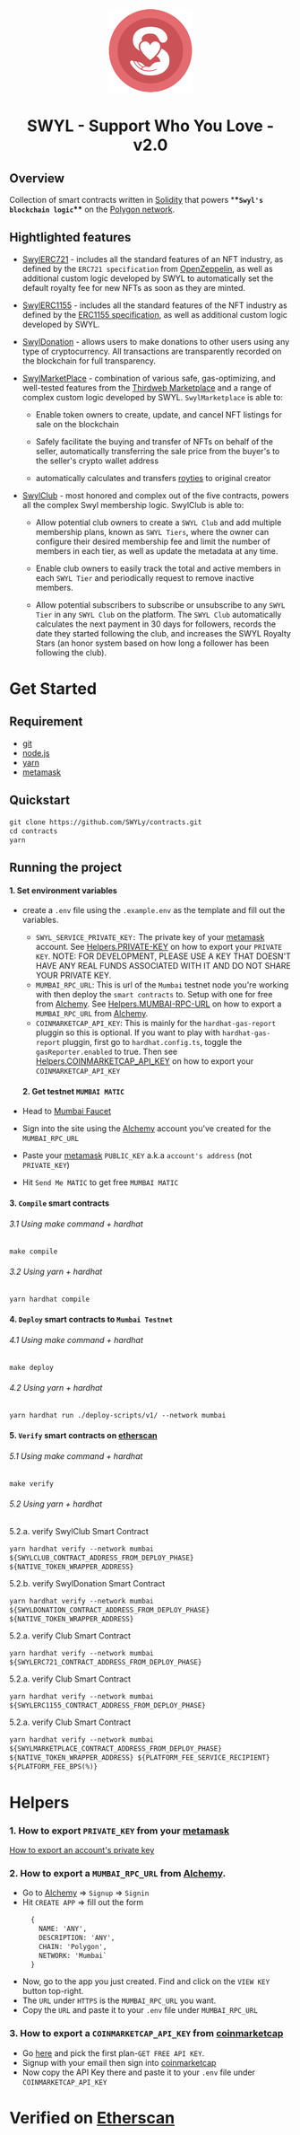<p align="center">
<br />
<a href="https://github.com/SWYLy/contracts"><img src="https://github.com/SWYLy/materials/blob/master/logo.svg?raw=true" width="150" alt=""/></a>
<h1 align="center">SWYL - Support Who You Love - v2.0 </h1>
<h4 align="center"></h4>
</p>

## Overview

Collection of smart contracts written in [Solidity](https://soliditylang.org/) that powers \***\*`Swyl's blockchain logic`\*\*** on the [Polygon network](https://polygon.technology/matic-token/).

## Hightlighted features

- [SwylERC721](https://github.com/SWYLy/contracts/blob/main/contracts/v1/SwylERC721.sol) - includes all the standard features of an NFT industry, as defined by the `ERC721 specification` from [OpenZeppelin](https://docs.openzeppelin.com/contracts/4.x/api/token/erc721), as well as additional custom logic developed by SWYL to automatically set the default royalty fee for new NFTs as soon as they are minted.

* [SwylERC1155](https://github.com/SWYLy/contracts/blob/main/contracts/v1/SwylERC1155.sol) - includes all the standard features of the NFT industry as defined by the [ERC1155 specification](https://ethereum.org/en/developers/docs/standards/tokens/erc-1155/), as well as additional custom logic developed by SWYL.

* [SwylDonation](https://github.com/SWYLy/contracts/blob/main/contracts/v1/SwylDonation.sol) - allows users to make donations to other users using any type of cryptocurrency. All transactions are transparently recorded on the blockchain for full transparency.

* [SwylMarketPlace](https://github.com/SWYLy/contracts/blob/main/contracts/v1/SwylMarketplace.sol) - combination of various safe, gas-optimizing, and well-tested features from the [Thirdweb Marketplace](https://github.com/thirdweb-dev/contracts/blob/main/contracts/marketplace/Marketplace.sol) and a range of complex custom logic developed by SWYL. `SwylMarketplace` is able to:

  - Enable token owners to create, update, and cancel NFT listings for sale on the blockchain

  - Safely facilitate the buying and transfer of NFTs on behalf of the seller, automatically transferring the sale price from the buyer's to the seller's crypto wallet address

  - automatically calculates and transfers [royties](https://www.nftgators.com/nft-royalties-explained/) to original creator

* [SwylClub](https://github.com/SWYLy/contracts/blob/main/contracts/v1/SwylClub.sol) - most honored and complex out of the five contracts, powers all the complex Swyl membership logic. SwylClub is able to:

  - Allow potential club owners to create a `SWYL Club` and add multiple membership plans, known as `SWYL Tiers`, where the owner can configure their desired membership fee and limit the number of members in each tier, as well as update the metadata at any time.

  - Enable club owners to easily track the total and active members in each `SWYL Tier` and periodically request to remove inactive members.

  - Allow potential subscribers to subscribe or unsubscribe to any `SWYL Tier` in any `SWYL Club` on the platform. The `SWYL Club` automatically calculates the next payment in 30 days for followers, records the date they started following the club, and increases the SWYL Royalty Stars (an honor system based on how long a follower has been following the club).

# Get Started

## Requirement

- [git](https://git-scm.com/)
- [node.js](https://nodejs.org/en/)
- [yarn](https://yarnpkg.com/getting-started/install)
- [metamask](https://metamask.io/)

## Quickstart

```
git clone https://github.com/SWYLy/contracts.git
cd contracts
yarn
```

## Running the project

#### 1. Set environment variables

- create a `.env` file using the `.example.env` as the template and fill out the variables.

  - `SWYL_SERVICE_PRIVATE_KEY:` The private key of your [metamask](https://metamask.io/) account. See [Helpers.PRIVATE-KEY](https://github.com/swyly/contracts#1-how-to-export-private_key-from-your-metamask) on how to export your `PRIVATE KEY`. NOTE: FOR DEVELOPMENT, PLEASE USE A KEY THAT DOESN'T HAVE ANY REAL FUNDS ASSOCIATED WITH IT AND DO NOT SHARE YOUR PRIVATE KEY.
  - `MUMBAI_RPC_URL`: This is url of the `Mumbai` testnet node you're working with then deploy the `smart contracts` to. Setup with one for free from [Alchemy](https://www.alchemy.com/). See [Helpers.MUMBAI-RPC-URL](https://github.com/swyly/contracts#2-how-to-export-a-mumbai_rpc_url-from-alchemy) on how to export a `MUMBAI_RPC_URL` from [Alchemy](https://www.alchemy.com/).
  - `COINMARKETCAP_API_KEY`: This is mainly for the `hardhat-gas-report` pluggin so this is optional. If you want to play with `hardhat-gas-report` pluggin, first go to `hardhat.config.ts`, toggle the `gasReporter.enabled` to true. Then see [Helpers.COINMARKETCAP_API_KEY](https://github.com/swyly/contracts#3-how-to-export-a-coinmarketcap_api_key-from-coinmarketcap) on how to export your `COINMARKETCAP_API_KEY`

  #### 2. Get testnet `MUMBAI MATIC`

- Head to [Mumbai Faucet](https://mumbaifaucet.com/)
- Sign into the site using the [Alchemy](https://www.alchemy.com/) account you've created for the `MUMBAI_RPC_URL`
- Paste your [metamask](https://metamask.io/) `PUBLIC_KEY` a.k.a `account's address` (not `PRIVATE_KEY`)
- Hit `Send Me MATIC` to get free `MUMBAI MATIC`

#### 3. `Compile` smart contracts

###### 3.1 Using make command + hardhat

```
make compile
```

###### 3.2 Using yarn + hardhat

```
yarn hardhat compile
```

#### 4. `Deploy` smart contracts to `Mumbai Testnet`

###### 4.1 Using make command + hardhat

```
make deploy
```

###### 4.2 Using yarn + hardhat

```
yarn hardhat run ./deploy-scripts/v1/ --network mumbai
```

#### 5. `Verify` smart contracts on [etherscan](https://goerli.etherscan.io/)

###### 5.1 Using make command + hardhat

```
make verify
```

###### 5.2 Using yarn + hardhat

5.2.a. verify SwylClub Smart Contract

```
yarn hardhat verify --network mumbai ${SWYLCLUB_CONTRACT_ADDRESS_FROM_DEPLOY_PHASE} ${NATIVE_TOKEN_WRAPPER_ADDRESS}
```

5.2.b. verify SwylDonation Smart Contract

```
yarn hardhat verify --network mumbai ${SWYLDONATION_CONTRACT_ADDRESS_FROM_DEPLOY_PHASE} ${NATIVE_TOKEN_WRAPPER_ADDRESS}
```

5.2.a. verify Club Smart Contract

```
yarn hardhat verify --network mumbai ${SWYLERC721_CONTRACT_ADDRESS_FROM_DEPLOY_PHASE}
```

5.2.a. verify Club Smart Contract

```
yarn hardhat verify --network mumbai ${SWYLERC1155_CONTRACT_ADDRESS_FROM_DEPLOY_PHASE}
```

5.2.a. verify Club Smart Contract

```
yarn hardhat verify --network mumbai ${SWYLMARKETPLACE_CONTRACT_ADDRESS_FROM_DEPLOY_PHASE} ${NATIVE_TOKEN_WRAPPER_ADDRESS} ${PLATFORM_FEE_SERVICE_RECIPIENT} ${PLATFORM_FEE_BPS(%)}
```

# Helpers

### 1. How to export `PRIVATE_KEY` from your [metamask](https://metamask.io/)

[How to export an account's private key](https://metamask.zendesk.com/hc/en-us/articles/360015289632-How-to-Export-an-Account-Private-Key)

### 2. How to export a `MUMBAI_RPC_URL` from [Alchemy](https://www.alchemy.com/).

- Go to [Alchemy](https://www.alchemy.com/) => `Signup` => `Signin`
- Hit `CREATE APP` => fill out the form
  ```
    {
      NAME: 'ANY',
      DESCRIPTION: 'ANY',
      CHAIN: 'Polygon',
      NETWORK: 'Mumbai`
    }
  ```
- Now, go to the app you just created. Find and click on the `VIEW KEY` button top-right.
- The `URL` under `HTTPS` is the `MUMBAI_RPC_URL` you want.
- Copy the `URL` and paste it to your `.env` file under `MUMBAI_RPC_URL`

### 3. How to export a `COINMARKETCAP_API_KEY` from [coinmarketcap](https://coinmarketcap.com/)

- Go [here](https://coinmarketcap.com/api/pricing/) and pick the first plan-`GET FREE API KEY`.
- Signup with your email then sign into [coinmarketcap](https://pro.coinmarketcap.com/account)
- Now copy the API Key there and paste it to your `.env` file under `COINMARKETCAP_API_KEY`

# Verified on [Etherscan](https://goerli.etherscan.io/)
